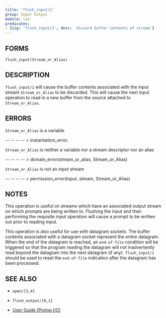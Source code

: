 ```yaml
---
title: 'flush_input/1'
group: Input Output
module: sio
predicates:
- {sig: 'flush_input/1', desc: 'discard buffer contents of stream'}
---
```


## FORMS
```
flush_input(Stream_or_Alias)
```
## DESCRIPTION

`flush_input/1` will cause the buffer contents associated with the input stream `Stream_or_Alias` to be discarded. This will cause the next input operation to read in a new buffer from the source attached to `Stream_or_Alias`.

## ERRORS

`Stream_or_Alias` is a variable

-- -- -- -- &gt; instantiation_error.

`Stream_or_Alias` is neither a variable nor a stream descriptor nor an alias

-- -- -- -- &gt; domain_error(stream_or_alias, Stream_or_Alias)

`Stream_or_Alias` is not an input stream

-- -- -- -- &gt; permission_error(input, stream, Stream_or_Alias)


## NOTES

This operation is useful on streams which have an associated output stream on which prompts are being written to. Flushing the input and then performing the requisite input operation will cause a prompt to be written out prior to reading input.

This operation is also useful for use with datagram sockets. The buffer contents associated with a datagram socket represent the entire datagram. When the end of the datagram is reached, an `end-of-file` condition will be triggered so that the program reading the datagram will not inadvertently read beyond the datagram into the next datagram (if any). `flush_input/1` should be used to reset the `end-of-file` indication after the datagram has been processed.

## SEE ALSO

- `open/[3,4]`
- `flush_output/[0,1]`

- [User Guide (Prolog I/O)](../guide/10-Prolog-I-O.html)
